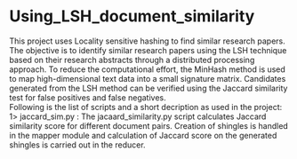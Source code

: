 # Using_LSH_document_similarity
This project uses Locality sensitive hashing to find similar research papers.
The objective is to identify similar research papers using the LSH technique based on their research abstracts through a distributed processing approach. To reduce the computational effort, the MinHash method is used to map high-dimensional text data into a small signature matrix. Candidates generated from the LSH method can be verified using the Jaccard similarity test for
false positives and false negatives.
<br>
Following is the list of scripts and a short decription as used in the project:
<br>
1> jaccard_sim.py : The jacaard_similarity.py script calculates Jaccard similarity score for different document pairs. Creation of shingles is handled in the mapper module and calculation of Jaccard score on the generated shingles is carried out in the reducer.
